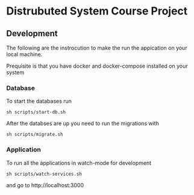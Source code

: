 # Distrubuted System Course Project

## Development

The following are the instrocution to make the run the appication on your local machine.

Prequisite is that you have docker and docker-compose installed on your system

### Database

To start the databases run

```
sh scripts/start-db.sh
```

After the databses are up you need to run the migrations with

```
sh scripts/migrate.sh
```

### Application

To run all the applications in watch-mode for development

```
sh scripts/watch-services.sh
```

and go to http://localhost:3000
